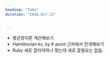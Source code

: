 ```yaml
---
heading: "Todo"
duration: "2016.Oct.11"


---
```


 * 평균장이론 계산해보기
 * Hamiltonian kx, ky K point 근처에서 전개해보기
 * Ruby 새로 깔아야하나 했는데 새로 깔필요는 없음.

 
